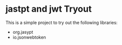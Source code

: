 # jastpt and jwt Tryout

This is a simple project to try out the following libraries:
- org.jasypt
- io.jsonwebtoken

